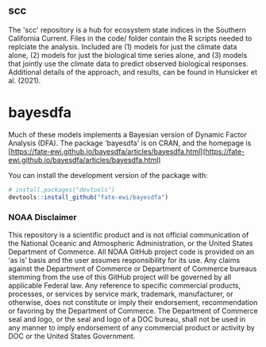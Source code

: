 ## scc
The 'scc' repository is a hub for ecosystem state indices in the Southern California Current. Files in the 
code/ folder contain the R scripts needed to replciate the analysis. Included are (1) models for just the 
climate data alone, (2) models for just the biological time series alone, and (3) models that jointly use the
climate data to predict observed biological responses. Additional details of the approach, and results, can
be found in Hunsicker et al. (2021). 

bayesdfa
========

Much of these models implements a Bayesian version of Dynamic Factor Analysis (DFA). The package 'bayesdfa'
is on CRAN, and the homepage is [https://fate-ewi.github.io/bayesdfa/articles/bayesdfa.html](https://fate-ewi.github.io/bayesdfa/articles/bayesdfa.html)  

You can install the development version of the package with:

``` r
# install.packages("devtools")
devtools::install_github("fate-ewi/bayesdfa")
```


### NOAA Disclaimer

This repository is a scientific product and is not official
communication of the National Oceanic and Atmospheric Administration, or
the United States Department of Commerce. All NOAA GitHub project code
is provided on an ‘as is’ basis and the user assumes responsibility for
its use. Any claims against the Department of Commerce or Department of
Commerce bureaus stemming from the use of this GitHub project will be
governed by all applicable Federal law. Any reference to specific
commercial products, processes, or services by service mark, trademark,
manufacturer, or otherwise, does not constitute or imply their
endorsement, recommendation or favoring by the Department of Commerce.
The Department of Commerce seal and logo, or the seal and logo of a DOC
bureau, shall not be used in any manner to imply endorsement of any
commercial product or activity by DOC or the United States Government.

